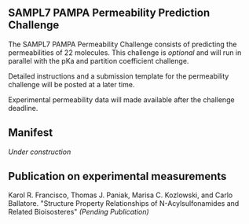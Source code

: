 ## SAMPL7 PAMPA Permeability Prediction Challenge

The SAMPL7 PAMPA Permeability Challenge consists of predicting the permeabilities of 22 molecules. This challenge is *optional* and will run in parallel with the pKa and partition coefficient challenge.  

Detailed instructions and a submission template for the permeability challenge will be posted at a later time.

Experimental permeability data will made available after the challenge deadline.

## Manifest
*Under construction*

## Publication on experimental measurements
Karol R. Francisco, Thomas J. Paniak, Marisa C. Kozlowski, and Carlo Ballatore. "Structure Property Relationships of N-Acylsulfonamides and Related Bioisosteres" *(Pending Publication)*
